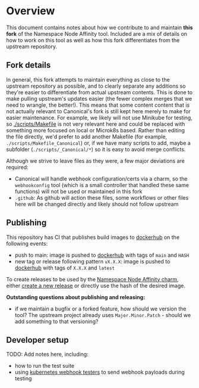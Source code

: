 # Overview

This document contains notes about how we contribute to and maintain **this fork** of the Namespace Node Affinity tool.  Included are a mix of details on how to work on this tool as well as how this fork differentiates from the upstream repository.

## Fork details

In general, this fork attempts to maintain everything as close to the upstream repository as possible, and to clearly separate any additions so they're easier to differentiate from actual upstream contents.  This is done to make pulling upstream's updates easier (the fewer complex merges that we need to wrangle, the better!).  This means that some content content that is not actually relevant to Canonical's fork is still kept here merely to make for easier maintenance.  For example, we likely will not use Minikube for testing, so [./scripts/Makefile](./scripts/Makefile) is not very relevant here and could be replaced with something more focused on local or Microk8s based.  Rather than editing the file directly, we'd prefer to add another Makefile (for example, `./scripts/Makefile_Canonical`) or, if we have many scripts to add, maybe a subfolder (`./scripts/_Canonical/*`) so it is easy to avoid merge conflicts.   

Although we strive to leave files as they were, a few major deviations are required:
* Canonical will handle webhook configuration/certs via a charm, so the `webhookconfig` tool (which is a small controller that handled these same functions) will not be used or maintained in this fork
* `.github`: As github will action these files, some workflows or other files here will be changed directly and likely should not follow upstream

## Publishing

This repository has CI that publishes build images to [dockerhub](https://hub.docker.com/r/charmedkubeflow/namespace-node-affinity) on the following events:
* push to main: image is pushed to [dockerhub](https://hub.docker.com/r/charmedkubeflow/namespace-node-affinity) with tags of `main` and `HASH`
* new tag or release following pattern `vX.X.X`: image is pushed to [dockerhub](https://hub.docker.com/r/charmedkubeflow/namespace-node-affinity) with tags of `X.X.X` and `latest`

To create releases to be used by the [Namespace Node Affinity charm](https://github.com/canonical/namespace-node-affinity-operator), either [create a new release](https://github.com/canonical/namespace-node-affinity/releases/new) or directly use the hash of the desired image.  

**Outstanding questions about publishing and releasing:**
* if we maintain a bugfix or a forked feature, how should we version the tool?  The upstream project already uses `Major.Minor.Patch` - should we add something to that versioning?  

## Developer setup

TODO: Add notes here, including:
* how to run the test suite
* using [kubernetes webhook testers](https://github.com/ca-scribner/kubernetes-webhook-testers) to send webhook payloads during testing
